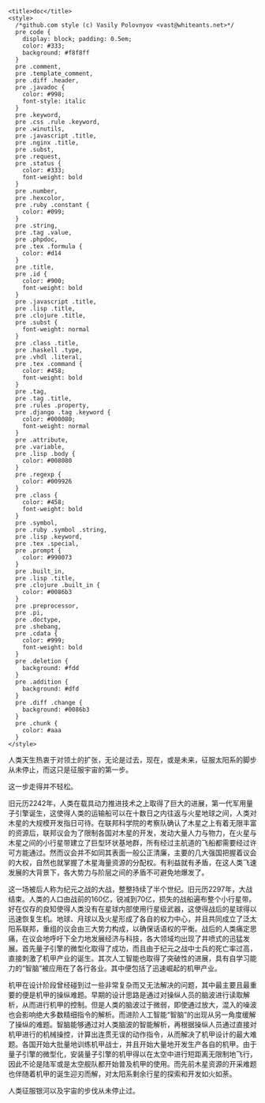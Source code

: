 <!DOCTYPE  html>
<html>
  <head>
    <meta charset="utf-8">
    
    <title>doc</title>
    <style>
      /*github.com style (c) Vasily Polovnyov <vast@whiteants.net>*/
      pre code {
        display: block; padding: 0.5em;
        color: #333;
        background: #f8f8ff
      }
      pre .comment,
      pre .template_comment,
      pre .diff .header,
      pre .javadoc {
        color: #998;
        font-style: italic
      }
      pre .keyword,
      pre .css .rule .keyword,
      pre .winutils,
      pre .javascript .title,
      pre .nginx .title,
      pre .subst,
      pre .request,
      pre .status {
        color: #333;
        font-weight: bold
      }
      pre .number,
      pre .hexcolor,
      pre .ruby .constant {
        color: #099;
      }
      pre .string,
      pre .tag .value,
      pre .phpdoc,
      pre .tex .formula {
        color: #d14
      }
      pre .title,
      pre .id {
        color: #900;
        font-weight: bold
      }
      pre .javascript .title,
      pre .lisp .title,
      pre .clojure .title,
      pre .subst {
        font-weight: normal
      }
      pre .class .title,
      pre .haskell .type,
      pre .vhdl .literal,
      pre .tex .command {
        color: #458;
        font-weight: bold
      }
      pre .tag,
      pre .tag .title,
      pre .rules .property,
      pre .django .tag .keyword {
        color: #000080;
        font-weight: normal
      }
      pre .attribute,
      pre .variable,
      pre .lisp .body {
        color: #008080
      }
      pre .regexp {
        color: #009926
      }
      pre .class {
        color: #458;
        font-weight: bold
      }
      pre .symbol,
      pre .ruby .symbol .string,
      pre .lisp .keyword,
      pre .tex .special,
      pre .prompt {
        color: #990073
      }
      pre .built_in,
      pre .lisp .title,
      pre .clojure .built_in {
        color: #0086b3
      }
      pre .preprocessor,
      pre .pi,
      pre .doctype,
      pre .shebang,
      pre .cdata {
        color: #999;
        font-weight: bold
      }
      pre .deletion {
        background: #fdd
      }
      pre .addition {
        background: #dfd
      }
      pre .diff .change {
        background: #0086b3
      }
      pre .chunk {
        color: #aaa
      }
    </style>
  </head>
  <body>  
    <p>人类天生热衷于对领土的扩张，无论是过去，现在，或是未来，征服太阳系的脚步从未停止，而这只是征服宇宙的第一步。</p>
<p>这一步走得并不轻松。</p>
<p>旧元历2242年，人类在载具动力推进技术之上取得了巨大的进展，第一代军用量子引擎诞生，这使得人类的运输船可以在十数日之内往返与火星地球之间，人类对木星的大规模开发指日可待。在联邦科学院的考察队确认了木星之上有着无限丰富的资源后，联邦议会为了限制各国对木星的开发，发动大量人力与物力，在火星与木星之间的小行星带建立了巨型环状基地群，所有经过主航道的飞船都需要经过许可方能通过。然而议会并不如同其表面一般公正清廉，主要的几大强国把握着议会的大权，自然也就掌握了木星海量资源的分配权。有利益就有矛盾，在这人类飞速发展的大背景下，各大势力与阶层之间的矛盾不可避免地爆发了。</p>
<p>这一场被后人称为纪元之战的大战，整整持续了半个世纪。旧元历2297年，大战结束。人类的人口由战前的160亿，锐减到70亿，损失的战船遍布整个小行星带。好在仅存的良知使得人类没有在星球内部使用行星级武器，这使得战后的星球得以迅速恢复生机。地球、月球以及火星形成了各自的权力中心，并且共同成立了泛太阳系联邦，重组的议会由三大势力构成，以确保话语权的平衡。战后的人类痛定思痛，在议会地呼吁下全力地发展经济与科技，各大领域均出现了井喷式的迅猛发展。首先量子引擎的微型化取得了成功，而且由于纪元之战中士兵的死亡率过高，直接刺激了机甲产业的诞生。其次人工智能也取得了突破性的进展，具有自学习能力的“智脑”被应用在了各行各业。其中便包括了迅速崛起的机甲产业。</p>
<p>机甲在设计阶段曾经碰到过一些非常复杂而又无法解决的问题，其中最主要且最重要的便是机甲的操纵难题。早期的设计思路是通过对操纵人员的脑波进行读取解析，从而进行机甲的控制。但是人类的脑波过于微弱，即使通过放大，混入的噪波也会影响绝大多数精细指令的解析。而进阶人工智能“智脑”的出现从另一角度缓解了操纵的难题。智脑能够通过对人类脑波的智能解析，再根据操纵人员通过直接对机甲进行的机械操控，计算出连贯无误的动作指令，从而解决了机甲设计的最大难题。各国开始大批量地训练机甲战士，并且开始大量地开发生产各自的机甲。由于量子引擎的微型化，安装量子引擎的机甲得以在太空中进行短距离无限制地飞行，因此不论是陆军或是太空舰队都开始普及机甲的使用。而先前木星资源的开采难题也伴随着机甲的诞生迎刃而解，对太阳系剩余行星的探索和开发如火如荼。</p>
<p>人类征服银河以及宇宙的步伐从未停止过。</p>

  </body>
</html>
